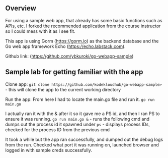 ## Overview
For using a sample web app, that already has some basic functions such as APIs, etc. I forked the recommended application from the course instructor so I could mess with it as I see fit.

This app is using Gorm (https://gorm.io) as the backend database and the Go web app framework Echo (https://echo.labstack.com).

Github link: (https://github.com/ybkuroki/go-webapp-sample)


## Sample lab for getting familiar with the app

Clone app:
`git clone https://github.com/kodekloudhub/go-webapp-sample>` - this will clone the app to the current working directory

Run the app:
From here I had to locate the main.go file and run it.
`go run main.go` 

I actually ran it with the & after it so it gave me a PS id, and then I ran PS to ensure it was running.
`go run main.go &` - runs the following cmd and dumps out the process id it spawned under
`ps` - displays process IDs, checked for the process ID from the previous cmd

It took a while but the app ran successfully, and dumped out the debug logs from the run. Checked what port it was running on, launched browser and logged in with sample creds successfully.







